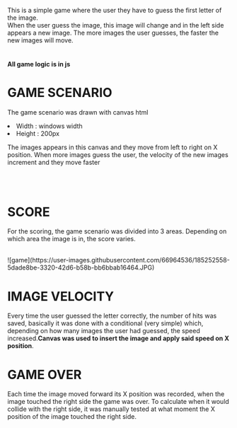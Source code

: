 
This is a simple game where the user they have to guess the first letter of the image. <br>
When the user guess the image, this image will change and in the left side appears a new image. The more images the user guesses, the faster the new images will move.<br><br>
<h4>All game logic is in js</h4>

<h1>GAME SCENARIO</h1>
<p>The game scenario was drawn with canvas html</p>
<li>Width : windows width</li>
<li>Height : 200px</li>

The images appears in this canvas and they move from left to right on X position. When more images guess the user, the velocity of the new images increment and they move faster

<br><br>
<h1>SCORE</h1>
<p>For the scoring, the game scenario was divided into 3 areas. Depending on which area the image is in, the score varies.</p>
<br>
![game](https://user-images.githubusercontent.com/66964536/185252558-5dade8be-3320-42d6-b58b-bb6bbab16464.JPG)
<br>

<h1>IMAGE VELOCITY</h1>
<p>Every time the user guessed the letter correctly, the number of hits was saved, basically it was done with a conditional (very simple) which, depending on how many images the user had guessed, the speed increased.<strong>Canvas was used to insert the image and apply said speed on X position</strong>.</p>

<h1>GAME OVER</h1>
<p>Each time the image moved forward its X position was recorded, when the image touched the right side the game was over. To calculate when it would collide with the right side, it was manually tested at what moment the X position of the image touched the right side.</p>
